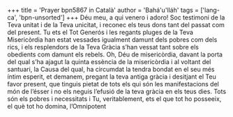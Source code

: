 +++
title = 'Prayer bpn5867 in Català'
author = 'Bahá'u'lláh'
tags = ['lang-ca', 'bpn-unsorted']
+++
Déu meu, a qui venero i adoro! Soc testimoni de la Teva unitat i de la Teva unicitat, i reconec els teus dons tant del passat com del present. Tu ets el Tot Generós i les regants pluges de la Teva Misericòrdia han estat vessades igualment damunt dels pobres com dels rics, i els resplendors de la Teva Gràcia s’han vessat tant sobre els obedients com damunt els rebels.
Oh, Déu de misericòrdia, davant la porta del qual s’ha ajagut la quinta essència de la misericòrdia i al voltant del santuari, la Causa del qual, ha circumdat la tendra bondat en el seu més íntim esperit, et demanem, pregant la teva antiga gràcia i desitjant el Teu favor present, que tinguis pietat de tots els qui són les manifestacions del món de l’ésser i no els neguis l’efusió de la teva gràcia en els teus dies. 
Tots són els pobres i necessitats i Tu, veritablement, ets el que tot ho posseeix, el què tot ho domina, l’Omnipotent
